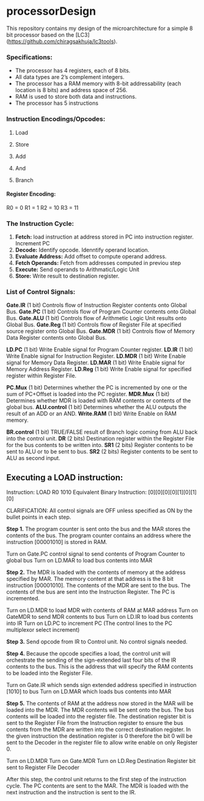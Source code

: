 # processorDesign

This repository contains my design of the microarchitecture for a simple 8 bit processor based on the [LC3] (https://github.com/chiragsakhuja/lc3tools).

### Specifications:
* The processor has 4 registers, each of 8 bits.
* All data types are 2’s complement integers.
* The processor has a RAM memory with 8-bit addressability (each location is 8 bits)
and address space of 256.
* RAM is used to store both data and instructions.
* The processor has 5 instructions


### Instruction Encodings/Opcodes:
1. Load


2. Store


3. Add


4. And


5. Branch


#### Register Encoding: 
R0 = 0
R1 = 1
R2 = 10
R3 = 11




### The Instruction Cycle:
1. **Fetch:** load instruction at address stored in PC into instruction register. Increment PC
2. **Decode:** Identify opcode. Idenntify operand location.
3. **Evaluate Address:** Add offset to compute operand address.
4. **Fetch Operands:** Fetch from addresses computed in previou step
5. **Execute:** Send operands to Arithmatic/Logic Unit
6. **Store:** Write result to destination register. 


### List of Control Signals:
**Gate.IR** (1 bit) Controls flow of Instruction Register contents onto Global Bus.
**Gate.PC** (1 bit) Controls flow of Program Counter contents onto Global Bus.
**Gate.ALU** (1 bit) Controls flow of Arithmetic Logic Unit results onto Global Bus.
**Gate.Reg** (1 bit) Controls flow of Register File at specified source register onto Global Bus.
**Gate.MDR** (1 bit) Controls flow of Memory Data Register contents onto Global Bus.

**LD.PC** (1 bit) Write Enable signal for Program Counter register. 
**LD.IR** (1 bit) Write Enable signal for Instruction Register. 
**LD.MDR** (1 bit) Write Enable signal for Memory Data Register.
**LD.MAR** (1 bit) Write Enable signal for Memory Address Register.
**LD.Reg** (1 bit) Write Enable signal for specified register within Register File. 

**PC.Mux** (1 bit) Determines whether the PC is incremented by one or the sum of PC+Offset is loaded into the PC register.
**MDR.Mux** (1 bit) Determines whether MDR is loaded with RAM contents or contents of the global bus.
**ALU.control** (1 bit) Determines whether the ALU outputs the result of an ADD or an AND.
**Write.RAM** (1 bit) Write Enable on RAM memory. 

**BR.control** (1 bit) TRUE/FALSE result of Branch logic coming from ALU back into the control unit.
**DR** (2 bits) Destination register within the Register File for the bus contents to be written into.
**SR1** (2 bits) Register contents to be sent to ALU or to be sent to bus.
**SR2** (2 bits) Register contents to be sent to ALU as second input.


## Executing a LOAD instruction:
Instruction: LOAD R0 1010
Equivalent Binary Instruction: [0][0][0][0][1][0][1][0]

CLARIFICATION: All control signals are OFF unless specified as ON by the bullet points in each step.

**Step 1.** 
The program counter is sent onto the bus and the MAR stores the contents of the bus. The program counter contains an address where the instruction [00001010] is stored in RAM.

Turn on Gate.PC control signal to send contents of Program Counter to global bus
Turn on LD.MAR to load bus contents into MAR

**Step 2.** 
The MDR is loaded with the contents of memory at the address specified by MAR. The memory content at that address is the 8 bit instruction [00001010]. The contents of the MDR are sent to the bus. The contents of the bus are sent into the Instruction Register. The PC is incremented.

Turn on LD.MDR to load MDR with contents of RAM at MAR address
Turn on GateMDR to send MDR contents to bus 
Turn on LD.IR to load bus contents into IR
Turn on LD.PC to increment PC (The control lines to the PC multiplexor select increment)

**Step 3.** 
Send opcode from IR to Control unit. No control signals needed.

**Step 4.**
Because the opcode specifies a load, the control unit will orchestrate the sending of the sign-extended last four bits of the IR contents to the bus. This is the address that will specify the RAM contents to be loaded into the Register File.

Turn on Gate.IR which sends sign extended address specified in instruction [1010] to bus
Turn on LD.MAR which loads bus contents into MAR

**Step 5.** 
The contents of RAM at the address now stored in the MAR will be loaded into the MDR. The MDR contents will be sent onto the bus. The bus contents will be loaded into the register file. The destination register bit is sent to the Register File from the Instruction register to ensure the bus contents from the MDR are written into the correct destination register. In the given instruction the destination register is 0 therefore the bit 0 will be sent to the Decoder in the register file to allow write enable on only Register 0. 

Turn on LD.MDR
Turn on Gate.MDR
Turn on LD.Reg
Destination Register bit sent to Register File Decoder

After this step, the control unit returns to the first step of the instruction cycle. The PC contents are sent to the MAR. The MDR is loaded with the next instruction and the instruction is sent to the IR. 



